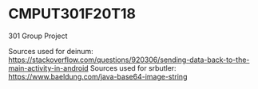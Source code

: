 # CMPUT301F20T18
301 Group Project



Sources used for deinum:
https://stackoverflow.com/questions/920306/sending-data-back-to-the-main-activity-in-android
Sources used for srbutler:
https://www.baeldung.com/java-base64-image-string